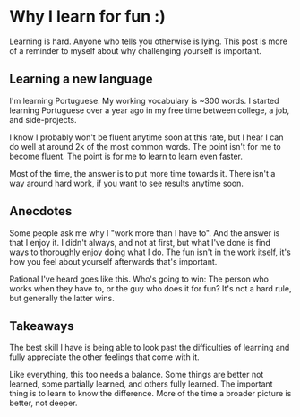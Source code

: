 <!-- 2024-04-29- -->

# Why I learn for fun :)

Learning is hard. Anyone who tells you otherwise is lying. This post is more of
a reminder to myself about why challenging yourself is important.

## Learning a new language

I'm learning Portuguese. My working vocabulary is ~300 words. I started
learning Portuguese over a year ago in my free time between college, a job, and
side-projects.

I know I probably won't be fluent anytime soon at this rate, but I hear I can
do well at around 2k of the most common words. The point isn't for me to become
fluent. The point is for me to learn to learn even faster.

Most of the time, the answer is to put more time towards it. There isn't a way
around hard work, if you want to see results anytime soon.

## Anecdotes

Some people ask me why I "work more than I have to". And the answer is that I
enjoy it. I didn't always, and not at first, but what I've done is find ways to
thoroughly enjoy doing what I do. The fun isn't in the work itself, it's how
you feel about yourself afterwards that's important.

Rational I've heard goes like this. Who's going to win: The person who works when
they have to, or the guy who does it for fun? It's not a hard rule, but
generally the latter wins.

## Takeaways

The best skill I have is being able to look past the difficulties of learning
and fully appreciate the other feelings that come with it.

Like everything, this too needs a balance. Some things are better not learned,
some partially learned, and others fully learned. The important thing is to
learn to know the difference. More of the time a broader picture is better, not
deeper.
